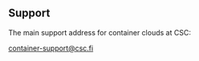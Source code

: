 ## Support

The main support address for container clouds at CSC:

[container-support@csc.fi](mailto:container-support@csc.fi)
